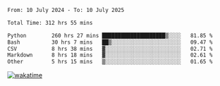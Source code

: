 <!--START_SECTION:waka-->

```txt
From: 10 July 2024 - To: 10 July 2025

Total Time: 312 hrs 55 mins

Python        260 hrs 27 mins ████████████████████▒░░░░   81.85 %
Bash          30 hrs 7 mins   ██▒░░░░░░░░░░░░░░░░░░░░░░   09.47 %
CSV           8 hrs 38 mins   ▓░░░░░░░░░░░░░░░░░░░░░░░░   02.71 %
Markdown      8 hrs 18 mins   ▓░░░░░░░░░░░░░░░░░░░░░░░░   02.61 %
Other         5 hrs 15 mins   ▒░░░░░░░░░░░░░░░░░░░░░░░░   01.65 %
```

<!--END_SECTION:waka-->
[![wakatime](https://wakatime.com/badge/user/5f89a63a-5294-4958-ad30-2b3455e63f2a.svg)](https://wakatime.com/@5f89a63a-5294-4958-ad30-2b3455e63f2a)
